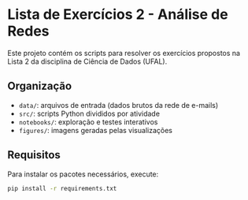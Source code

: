 # Lista de Exercícios 2 - Análise de Redes

Este projeto contém os scripts para resolver os exercícios propostos na Lista 2 da disciplina de Ciência de Dados (UFAL).

## Organização

- `data/`: arquivos de entrada (dados brutos da rede de e-mails)
- `src/`: scripts Python divididos por atividade
- `notebooks/`: exploração e testes interativos
- `figures/`: imagens geradas pelas visualizações

## Requisitos

Para instalar os pacotes necessários, execute:

```bash
pip install -r requirements.txt
```
